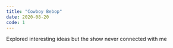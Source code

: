 ```yaml
---
title: "Cowboy Bebop"
date: 2020-08-20
code: 1
---
```

Explored interesting ideas but the show never connected with me